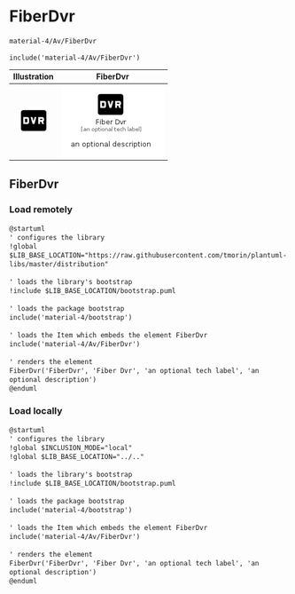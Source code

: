 # FiberDvr


```text
material-4/Av/FiberDvr
```

```text
include('material-4/Av/FiberDvr')
```



| Illustration | FiberDvr |
| :---: | :---: |
| ![illustration for Illustration](../../material-4/Av/FiberDvr.png) | ![illustration for FiberDvr](../../material-4/Av/FiberDvr.Local.png) |




## FiberDvr

### Load remotely
```plantuml
@startuml
' configures the library
!global $LIB_BASE_LOCATION="https://raw.githubusercontent.com/tmorin/plantuml-libs/master/distribution"

' loads the library's bootstrap
!include $LIB_BASE_LOCATION/bootstrap.puml

' loads the package bootstrap
include('material-4/bootstrap')

' loads the Item which embeds the element FiberDvr
include('material-4/Av/FiberDvr')

' renders the element
FiberDvr('FiberDvr', 'Fiber Dvr', 'an optional tech label', 'an optional description')
@enduml
```

### Load locally
```plantuml
@startuml
' configures the library
!global $INCLUSION_MODE="local"
!global $LIB_BASE_LOCATION="../.."

' loads the library's bootstrap
!include $LIB_BASE_LOCATION/bootstrap.puml

' loads the package bootstrap
include('material-4/bootstrap')

' loads the Item which embeds the element FiberDvr
include('material-4/Av/FiberDvr')

' renders the element
FiberDvr('FiberDvr', 'Fiber Dvr', 'an optional tech label', 'an optional description')
@enduml
```

